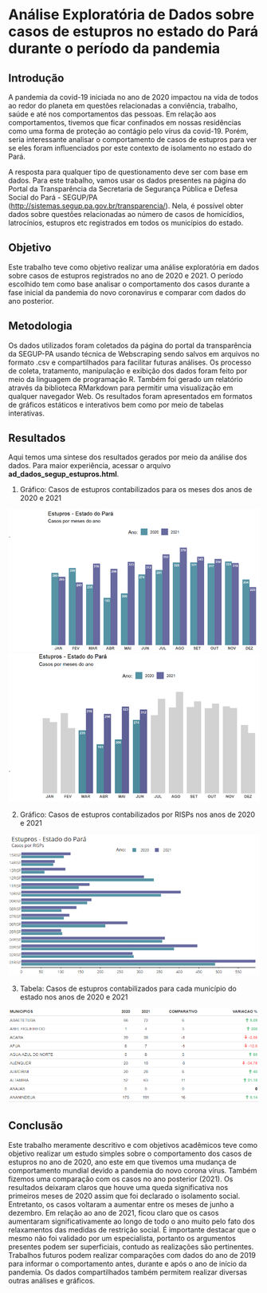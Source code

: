 # Análise Exploratória de Dados sobre casos de estupros no estado do Pará durante o período da pandemia

## Introdução

A pandemia da covid-19 iniciada no ano de 2020 impactou na vida de todos ao redor do planeta em questões relacionadas a conviência, trabalho, saúde e até nos comportamentos das pessoas. Em relação aos comportamentos, tivemos que ficar confinados em nossas residências como uma forma de proteção ao contágio pelo vírus da covid-19. Porém, seria interessante analisar o comportamento de casos de estupros para ver se eles foram influenciados por este contexto de isolamento no estado do Pará. 

A resposta para qualquer tipo de questionamento deve ser com base em dados. Para este trabalho, vamos usar os dados presentes na página do Portal da Transparência da Secretaria de Segurança Pública e Defesa Social do Pará - SEGUP/PA (<http://sistemas.segup.pa.gov.br/transparencia/>). Nela, é possível obter dados sobre questôes relacionadas ao número de casos de homicídios, latrocínios, estupros etc registrados em todos os municípios do estado.

## Objetivo

Este trabalho teve como objetivo realizar uma análise exploratória em dados sobre casos de estupros registrados no ano de 2020 e 2021. O período escolhido tem como base analisar o comportamento dos casos durante a fase inicial da pandemia do novo coronavirus e comparar com dados do ano posterior. 

## Metodologia

Os dados utilizados foram coletados da página do portal da transparência da SEGUP-PA usando técnica de Webscraping sendo salvos em arquivos no formato .csv e compartilhados para facilitar futuras análises. Os processo de coleta, tratamento, manipulação e exibição dos dados foram feito por meio da linguagem de programação R. Também foi gerado um relatório através da biblioteca RMarkdown para permitir uma visualização em qualquer navegador Web. Os resultados foram apresentados em formatos de gráficos estáticos e interativos bem como por meio de tabelas interativas. 

## Resultados

Aqui temos uma sintese dos resultados gerados por meio da análise dos dados. Para maior experiência, acessar o arquivo **ad_dados_segup_estupros.html**.

1. Gráfico: Casos de estupros contabilizados para os meses dos anos de 2020 e 2021

![](docs/g_est_tot_meses.png)
![](docs/g_est_tot_meses_res.png)

2. Gráfico: Casos de estupros contabilizados por RISPs nos anos de 2020 e 2021

![](docs/g_est_tot_risp.png)

3. Tabela: Casos de estupros contabilizados para cada município do estado nos anos de 2020 e 2021

![](docs/tab_est_tot_mun.png)

## Conclusão

Este trabalho meramente descritivo e com objetivos acadêmicos teve como objetivo realizar um estudo simples sobre o comportamento dos casos de estupros no ano de 2020, ano este em que tivemos uma mudança de comportamento mundial devido a pandemia do novo corona vírus. Também fizemos uma comparação com os casos no ano posterior (2021). Os resultados deixaram claros que houve uma queda significativa nos primeiros meses de 2020 assim que foi declarado o isolamento social. Entretanto, os casos voltaram a aumentar entre os meses de junho a dezembro. Em relação ao ano de 2021, ficou claro que os casos aumentaram significativamente ao longo de todo o ano muito pelo fato dos relaxamentos das medidas de restrição social. É importante destacar que o mesmo não foi validado por um especialista, portanto os argumentos presentes podem ser superficiais, contudo as realizações são pertinentes. Trabalhos futuros podem realizar comparações com dados do ano de 2019 para informar o comportamento antes, durante e após o ano de início da pandemia. Os dados compartilhados também permitem realizar diversas outras análises e gráficos.
